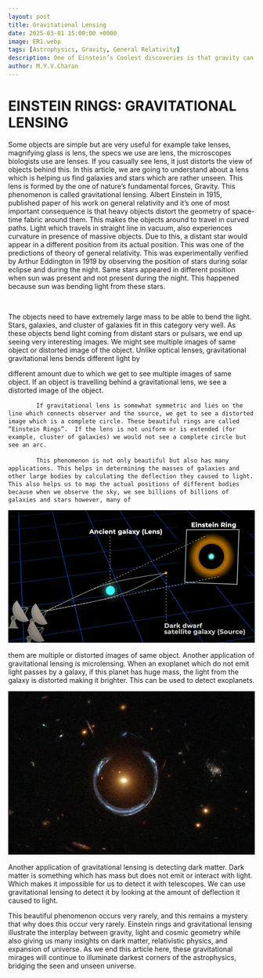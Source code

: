 ```yaml
---
layout: post
title: Gravitational Lensing
date: 2025-03-01 15:00:00 +0000
image: ER1.webp
tags: [Astrophysics, Gravity, General Relativity]
description: One of Einstein’s Coolest discoveries is that gravity can act as lens, but how can gravity act as lens? Know more about it.
author: M.Y.V.Charan
---
```


# EINSTEIN RINGS: GRAVITATIONAL LENSING

Some objects are simple but are very useful for example take lenses, magnifying glass is lens, the specs we use are lens, the microscopes biologists use are lenses. If you casually see lens, it just distorts the view of objects behind this. In this article, we are going to understand about a lens which is helping us find galaxies and stars which are rather unseen. This lens is formed by the one of nature’s fundamental forces, Gravity. This phenomenon is called gravitational lensing.
                             Albert Einstein in 1915, published paper of his work on general relativity and it’s one of most important consequence is that heavy objects distort the geometry of space-time fabric around them. This makes the objects around to travel in curved paths. Light which travels in straight line in vacuum, also experiences curvature in presence of massive objects. Due to this, a distant star would appear in a different position from its actual position. This was one of the predictions of theory of general relativity. This was experimentally verified by Arthur Eddington in 1919 by observing the position of stars during solar eclipse and during the night. Same stars appeared in different position when sun was present and not present during the night. This happened because sun was bending light from these stars.

<p align="center">
   <img src="/img/ER1.webp" alt>
</p>

The objects need to have extremely large mass to be able to bend the light. Stars, galaxies, and cluster of galaxies fit in this category very well. As these objects bend light coming from distant stars or pulsars, we end up seeing very interesting images. We might see multiple images of same object or distorted image of the object. Unlike optical lenses, gravitational 
gravitational lens bends different light  by 

different amount due to which we get to see multiple images of same object. If an object is travelling behind a gravitational lens, we see a distorted image of the object. 

            If gravitational lens is somewhat symmetric and lies on the line which connects observer and the source, we get to see a distorted image which is a complete circle. These beautiful rings are called “Einstein Rings”.  If the lens is not uniform or is extended (for example, cluster of galaxies) we would not see a complete circle but see an arc. 

            This phenomenon is not only beautiful but also has many applications. This helps in determining the masses of galaxies and other large bodies by calculating the deflection they caused to light. This also helps us to map the actual positions of different bodies because when we observe the sky, we see billions of billions of galaxies and stars however, many of 

<p align="center">
   <img src="/img/ER3.png" alt>
</p>

them are multiple or distorted images of same object. Another application of gravitational lensing is microlensing. When an exoplanet which do not emit light passes by a galaxy, if this planet has huge mass, the light from the galaxy is distorted making it brighter. This can be used to detect exoplanets.

<p align="center">
   <img src="/img/ER2.jpg" alt>
</p>

Another application of gravitational lensing is detecting dark matter. Dark matter is something which has mass but does not emit or interact with light. Which makes it impossible for us to detect it with telescopes. We can use gravitational lensing to detect it by looking at the amount of deflection it caused to light.

This beautiful phenomenon occurs very rarely, and this remains a mystery that why does this occur very rarely. Einstein rings and gravitational lensing illustrate the interplay between gravity, light and cosmic geometry while also giving us many insights on dark matter, relativistic physics, and expansion of universe. As we end this article here, these gravitational mirages will continue to illuminate darkest corners of the astrophysics, bridging the seen and unseen universe.

#
